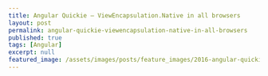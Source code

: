 ```yaml
---
title: Angular Quickie — ViewEncapsulation.Native in all browsers
layout: post
permalink: angular-quickie-viewencapsulation-native-in-all-browsers
published: true
tags: [Angular]
excerpt: null
featured_image: /assets/images/posts/feature_images/2016-angular-quickie.jpg
---
```


